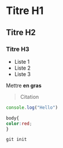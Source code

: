 # Titre H1
## Titre H2
### Titre H3

* Liste 1
* Liste 2
* Liste 3

Mettre **en gras**
>Citation

```javascript
console.log("Hello")
```
```css
body{
color:red;
}
```

```
git init
```
